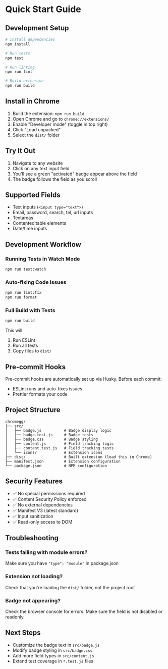 # Quick Start Guide

## Development Setup

```bash
# Install dependencies
npm install

# Run tests
npm test

# Run linting
npm run lint

# Build extension
npm run build
```

## Install in Chrome

1. Build the extension: `npm run build`
2. Open Chrome and go to `chrome://extensions/`
3. Enable "Developer mode" (toggle in top right)
4. Click "Load unpacked"
5. Select the `dist/` folder

## Try It Out

1. Navigate to any website
2. Click on any text input field
3. You'll see a green "activated" badge appear above the field
4. The badge follows the field as you scroll

## Supported Fields

- Text inputs (`<input type="text">`)
- Email, password, search, tel, url inputs
- Textareas
- Contenteditable elements
- Date/time inputs

## Development Workflow

### Running Tests in Watch Mode

```bash
npm run test:watch
```

### Auto-fixing Code Issues

```bash
npm run lint:fix
npm run format
```

### Full Build with Tests

```bash
npm run build
```

This will:
1. Run ESLint
2. Run all tests
3. Copy files to `dist/`

## Pre-commit Hooks

Pre-commit hooks are automatically set up via Husky. Before each commit:
- ESLint runs and auto-fixes issues
- Prettier formats your code

## Project Structure

```
chromegg/
├── src/
│   ├── badge.js          # Badge display logic
│   ├── badge.test.js     # Badge tests
│   ├── badge.css         # Badge styling
│   ├── content.js        # Field tracking logic
│   ├── content.test.js   # Field tracking tests
│   └── icons/            # Extension icons
├── dist/                 # Built extension (load this in Chrome)
├── manifest.json         # Extension configuration
└── package.json          # NPM configuration
```

## Security Features

- ✅ No special permissions required
- ✅ Content Security Policy enforced
- ✅ No external dependencies
- ✅ Manifest V3 (latest standard)
- ✅ Input sanitization
- ✅ Read-only access to DOM

## Troubleshooting

### Tests failing with module errors?
Make sure you have `"type": "module"` in package.json

### Extension not loading?
Check that you're loading the `dist/` folder, not the project root

### Badge not appearing?
Check the browser console for errors. Make sure the field is not disabled or readonly.

## Next Steps

- Customize the badge text in `src/badge.js`
- Modify badge styling in `src/badge.css`
- Add more field types in `src/content.js`
- Extend test coverage in `*.test.js` files
